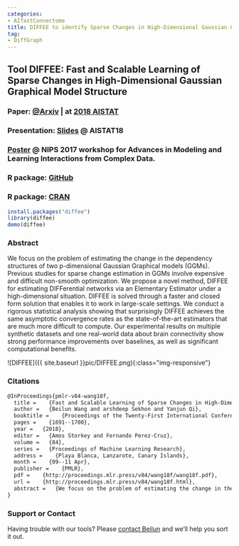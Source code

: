 ```yaml
---
categories:
- AIfastConnectome
title: DIFFEE to identify Sparse Changes in High-Dimensional Gaussian Graphical Model Structure
tag:
- DiffGraph
---
```



## Tool DIFFEE: Fast and Scalable Learning of Sparse Changes in High-Dimensional Gaussian Graphical Model Structure

### Paper: [@Arxiv](https://arxiv.org/abs/1710.11223) |  at  [2018 AISTAT](http://proceedings.mlr.press/v84/wang18f/wang18f.pdf)

### Presentation: [Slides](https://github.com/QData/DIFFEE/blob/master/2018-DIFFEE-talk.pdf) @ AISTAT18

### [Poster](http://www.cs.virginia.edu/yanjun/paperA14/2017-diffeenips17workshop.pdf) @  NIPS 2017 workshop for Advances in Modeling and Learning Interactions from Complex Data.

### R package: [GitHub](https://github.com/QData/DIFFEE)

### R package: [CRAN](https://cran.r-project.org/web/packages/diffee/index.html)

```R
install.packages("diffee")
library(diffee)
demo(diffee)
```


### Abstract
We focus on the problem of estimating the change in the dependency structures of two p-dimensional Gaussian Graphical models (GGMs). Previous studies for sparse change estimation in GGMs involve expensive and difficult non-smooth optimization. We propose a novel method, DIFFEE for estimating DIFFerential networks via an Elementary Estimator under a high-dimensional situation. DIFFEE is solved through a faster and closed form solution that enables it to work in large-scale settings. We conduct a rigorous statistical analysis showing that surprisingly DIFFEE achieves the same asymptotic convergence rates as the state-of-the-art estimators that are much more difficult to compute. Our experimental results on multiple synthetic datasets and one real-world data about brain connectivity show strong performance improvements over baselines, as well as significant computational benefits.

![DIFFEE]({{ site.baseurl }}pic/DIFFEE.png){:class="img-responsive"}


### Citations

```latex
@InProceedings{pmlr-v84-wang18f,
  title =    {Fast and Scalable Learning of Sparse Changes in High-Dimensional Gaussian Graphical Model Structure},
  author =   {Beilun Wang and arshdeep Sekhon and Yanjun Qi},
  booktitle =    {Proceedings of the Twenty-First International Conference on Artificial Intelligence and Statistics},
  pages =    {1691--1700},
  year =   {2018},
  editor =   {Amos Storkey and Fernando Perez-Cruz},
  volume =   {84},
  series =   {Proceedings of Machine Learning Research},
  address =    {Playa Blanca, Lanzarote, Canary Islands},
  month =    {09--11 Apr},
  publisher =    {PMLR},
  pdf =    {http://proceedings.mlr.press/v84/wang18f/wang18f.pdf},
  url =    {http://proceedings.mlr.press/v84/wang18f.html},
  abstract =   {We focus on the problem of estimating the change in the dependency structures of two $p$-dimensional Gaussian Graphical models (GGMs). Previous studies for sparse change estimation in GGMs involve expensive and difficult non-smooth optimization. We propose a novel method, DIFFEE for estimating DIFFerential networks via an Elementary Estimator under a high-dimensional situation. DIFFEE is solved through a faster and closed form solution that enables it to work in large-scale settings. We conduct a rigorous statistical analysis showing that surprisingly DIFFEE achieves the same asymptotic convergence rates as the state-of-the-art estimators that are much more difficult to compute. Our experimental results on multiple synthetic datasets and one real-world data about brain connectivity show strong performance improvements over baselines, as well as significant computational benefits.}
}
```


### Support or Contact

Having trouble with our tools? Please [contact Beilun](mailto:bw4mw@virginia.edu) and we’ll help you sort it out.
